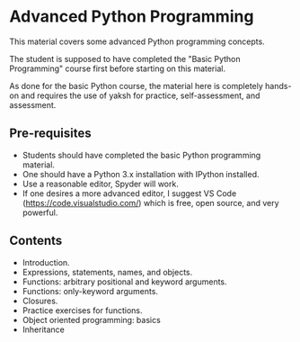# Advanced Python Programming

This material covers some advanced Python programming concepts.

The student is supposed to have completed the "Basic Python Programming"
course first before starting on this material.

As done for the basic Python course, the material here is completely hands-on
and requires the use of yaksh for practice, self-assessment, and assessment.

## Pre-requisites

- Students should have completed the basic Python programming material.
- One should have a Python 3.x installation with IPython installed.
- Use a reasonable editor, Spyder will work.
- If one desires a more advanced editor, I suggest VS Code
  (https://code.visualstudio.com/) which is free, open source, and very
  powerful.


## Contents

- Introduction.
- Expressions, statements, names, and objects.
- Functions: arbitrary positional and keyword arguments.
- Functions: only-keyword arguments.
- Closures.
- Practice exercises for functions.
- Object oriented programming: basics
- Inheritance
